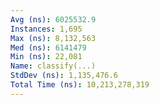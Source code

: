 ```yaml
---
Avg (ns): 6025532.9
Instances: 1,695
Max (ns): 8,132,563
Med (ns): 6141479
Min (ns): 22,081
Name: classify(...)
StdDev (ns): 1,135,476.6
Total Time (ns): 10,213,278,319
---
```

